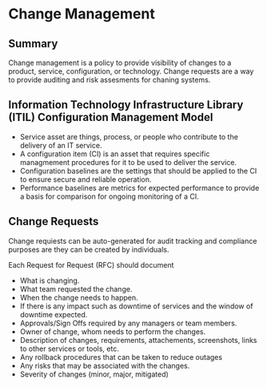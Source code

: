 # Change Management

## Summary

Change management is a policy to provide visibility of changes to a product, service, configuration, or technology. Change requests are a way to provide auditing and risk assesments for chaning systems.

## Information Technology Infrastructure Library (ITIL) Configuration Management Model

- Service asset are things, process, or people who contribute to the delivery of an IT service.
- A configuration item (CI) is an asset that requires specific managmement procedures for it to be used to deliver the service.
- Configuration baselines are the settings that should be applied to the CI to ensure secure and reliable operation.
- Performance baselines are metrics for expected performance to provide a basis for comparison for ongoing monitoring of a CI.

## Change Requests

Change requiests can be auto-generated for audit tracking and compliance purposes are they can be created by individuals.

Each Request for Request (RFC) should document

- What is changing.
- What team requested the change.
- When the change needs to happen.
- If there is any impact such as downtime of services and the window of downtime expected.
- Approvals/Sign Offs required by any managers or team members.
- Owner of change, whom needs to perform the changes.
- Description of changes, requirements, attachements, screenshots, links to other services or tools, etc.
- Any rollback procedures that can be taken to reduce outages
- Any risks that may be associated with the changes.
- Severity of changes (minor, major, mitigated)
